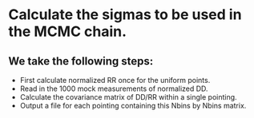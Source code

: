 # Calculate the sigmas to be used in the MCMC chain.

## We take the following steps:

* First calculate normalized RR once for the uniform points.
* Read in the 1000 mock measurements of normalized DD.
* Calculate the covariance matrix of DD/RR within a single pointing.
* Output a file for each pointing containing this Nbins by Nbins matrix.